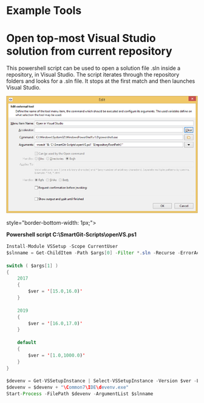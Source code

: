 # Example Tools

# Open top-most Visual Studio solution from current repository

This powershell script can be used to open a solution file .sln inside a
repository, in Visual Studio. The script iterates through the repository
folders and looks for a .sln file. It stops at the first match and then
launches Visual Studio.

![](attachments/39321682/39321683.png)


style="border-bottom-width: 1px;">

**Powershell script C:\\SmartGit-Scripts\\openVS.ps1**



``` java
Install-Module VSSetup -Scope CurrentUser
$slnname = Get-ChildItem -Path $args[0] -Filter *.sln -Recurse -ErrorAction SilentlyContinue -Force | Select-Object -First 1 | Select-Object -ExpandProperty FullName

switch ( $args[1] )
{
    2017
    {
        $ver = '[15.0,16.0)'
    }

    2019
    {
        $ver = '[16.0,17.0)'
    }

    default
    {
        $ver = '[1.0,1000.0)'
    }
}

$devenv = Get-VSSetupInstance | Select-VSSetupInstance -Version $ver -Latest | Select-Object -ExpandProperty InstallationPath
$devenv = $devenv + "\Common7\IDE\devenv.exe"
Start-Process -FilePath $devenv -ArgumentList $slnname
```




